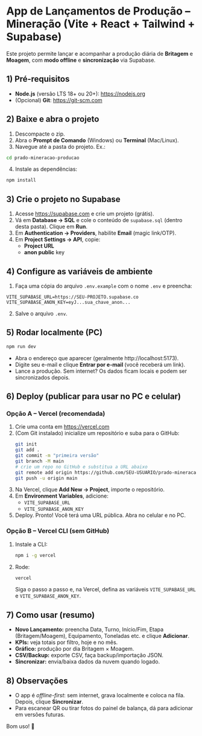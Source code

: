 
# App de Lançamentos de Produção – Mineração (Vite + React + Tailwind + Supabase)

Este projeto permite lançar e acompanhar a produção diária de **Britagem** e **Moagem**, com **modo offline** e **sincronização** via Supabase.

## 1) Pré‑requisitos
- **Node.js** (versão LTS 18+ ou 20+): https://nodejs.org
- (Opcional) **Git**: https://git-scm.com

## 2) Baixe e abra o projeto
1. Descompacte o zip.
2. Abra o **Prompt de Comando** (Windows) ou **Terminal** (Mac/Linux).
3. Navegue até a pasta do projeto. Ex.:

```bash
cd prado-mineracao-producao
```

4. Instale as dependências:

```bash
npm install
```

## 3) Crie o projeto no Supabase
1. Acesse https://supabase.com e crie um projeto (grátis).
2. Vá em **Database → SQL** e cole o conteúdo de `supabase.sql` (dentro desta pasta). Clique em **Run**.
3. Em **Authentication → Providers**, habilite **Email** (magic link/OTP).
4. Em **Project Settings → API**, copie:
   - **Project URL**
   - **anon public** key

## 4) Configure as variáveis de ambiente
1. Faça uma cópia do arquivo `.env.example` com o nome `.env` e preencha:
```
VITE_SUPABASE_URL=https://SEU-PROJETO.supabase.co
VITE_SUPABASE_ANON_KEY=eyJ...sua_chave_anon...
```
2. Salve o arquivo `.env`.

## 5) Rodar localmente (PC)
```bash
npm run dev
```
- Abra o endereço que aparecer (geralmente http://localhost:5173).
- Digite seu e-mail e clique **Entrar por e-mail** (você receberá um link).
- Lance a produção. Sem internet? Os dados ficam locais e podem ser sincronizados depois.

## 6) Deploy (publicar para usar no PC e celular)
### Opção A – Vercel (recomendada)
1. Crie uma conta em https://vercel.com
2. (Com Git instalado) inicialize um repositório e suba para o GitHub:
   ```bash
   git init
   git add .
   git commit -m "primeira versão"
   git branch -M main
   # crie um repo no GitHub e substitua a URL abaixo
   git remote add origin https://github.com/SEU-USUARIO/prado-mineracao-producao.git
   git push -u origin main
   ```
3. Na Vercel, clique **Add New → Project**, importe o repositório.
4. Em **Environment Variables**, adicione:
   - `VITE_SUPABASE_URL`
   - `VITE_SUPABASE_ANON_KEY`
5. Deploy. Pronto! Você terá uma URL pública. Abra no celular e no PC.

### Opção B – Vercel CLI (sem GitHub)
1. Instale a CLI:
   ```bash
   npm i -g vercel
   ```
2. Rode:
   ```bash
   vercel
   ```
   Siga o passo a passo e, na Vercel, defina as variáveis `VITE_SUPABASE_URL` e `VITE_SUPABASE_ANON_KEY`.

## 7) Como usar (resumo)
- **Novo Lançamento:** preencha Data, Turno, Início/Fim, Etapa (Britagem/Moagem), Equipamento, Toneladas etc. e clique **Adicionar**.
- **KPIs:** veja totais por filtro, hoje e no mês.
- **Gráfico:** produção por dia Britagem × Moagem.
- **CSV/Backup:** exporte CSV, faça backup/importação JSON.
- **Sincronizar:** envia/baixa dados da nuvem quando logado.

## 8) Observações
- O app é *offline-first*: sem internet, grava localmente e coloca na fila. Depois, clique **Sincronizar**.
- Para escanear QR ou tirar fotos do painel de balança, dá para adicionar em versões futuras.

Bom uso! 🚀
